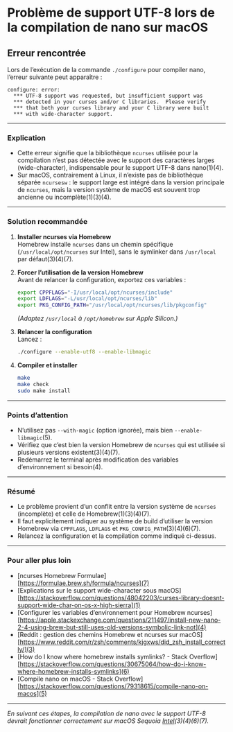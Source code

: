 # Problème de support UTF-8 lors de la compilation de nano sur macOS

## Erreur rencontrée

Lors de l’exécution de la commande `./configure` pour compiler nano, l’erreur suivante peut apparaître :

```text
configure: error:
  *** UTF-8 support was requested, but insufficient support was
  *** detected in your curses and/or C libraries.  Please verify
  *** that both your curses library and your C library were built
  *** with wide-character support.
```

---

### Explication

- Cette erreur signifie que la bibliothèque `ncurses` utilisée pour la compilation n’est pas détectée avec le support des caractères larges (wide-character), indispensable pour le support UTF-8 dans nano(1)(4).
- Sur macOS, contrairement à Linux, il n’existe pas de bibliothèque séparée `ncursesw` : le support large est intégré dans la version principale de `ncurses`, mais la version système de macOS est souvent trop ancienne ou incomplète(1)(3)(4).

---

### Solution recommandée

1. **Installer ncurses via Homebrew**  
   Homebrew installe `ncurses` dans un chemin spécifique (`/usr/local/opt/ncurses` sur Intel), sans le symlinker dans `/usr/local` par défaut(3)(4)(7).
2. **Forcer l’utilisation de la version Homebrew**  
   Avant de relancer la configuration, exportez ces variables :

   ```sh
   export CPPFLAGS="-I/usr/local/opt/ncurses/include"
   export LDFLAGS="-L/usr/local/opt/ncurses/lib"
   export PKG_CONFIG_PATH="/usr/local/opt/ncurses/lib/pkgconfig"
   ```

   *(Adaptez `/usr/local` à `/opt/homebrew` sur Apple Silicon.)*

3. **Relancer la configuration**  
   Lancez :

   ```sh
   ./configure --enable-utf8 --enable-libmagic
   ```

4. **Compiler et installer**  

   ```sh
   make
   make check
   sudo make install
   ```

---

### Points d’attention

- N’utilisez pas `--with-magic` (option ignorée), mais bien `--enable-libmagic`(5).
- Vérifiez que c’est bien la version Homebrew de `ncurses` qui est utilisée si plusieurs versions existent(3)(4)(7).
- Redémarrez le terminal après modification des variables d’environnement si besoin(4).

---

### Résumé

- Le problème provient d’un conflit entre la version système de `ncurses` (incomplète) et celle de Homebrew(1)(3)(4)(7).
- Il faut explicitement indiquer au système de build d’utiliser la version Homebrew via `CPPFLAGS`, `LDFLAGS` et `PKG_CONFIG_PATH`(3)(4)(6)(7).
- Relancez la configuration et la compilation comme indiqué ci-dessus.

---

### Pour aller plus loin

- [ncurses Homebrew Formulae][https://formulae.brew.sh/formula/ncurses](7)
- [Explications sur le support wide-character sous macOS][https://stackoverflow.com/questions/48042203/curses-library-doesnt-support-wide-char-on-os-x-high-sierra](1)
- [Configurer les variables d’environnement pour Homebrew ncurses][https://apple.stackexchange.com/questions/211497/install-new-nano-2-4-using-brew-but-still-uses-old-versions-symbolic-link-not](4)
- [Reddit : gestion des chemins Homebrew et ncurses sur macOS][https://www.reddit.com/r/zsh/comments/kjgxws/did_zsh_install_correctly/](3)
- [How do I know where homebrew installs symlinks? - Stack Overflow][https://stackoverflow.com/questions/30675064/how-do-i-know-where-homebrew-installs-symlinks](6)
- [Compile nano on macOS - Stack Overflow][https://stackoverflow.com/questions/79318615/compile-nano-on-macos](5)

---

*En suivant ces étapes, la compilation de nano avec le support UTF-8 devrait fonctionner correctement sur macOS Sequoia [Intel](1)(3)(4)(6)(7).*
